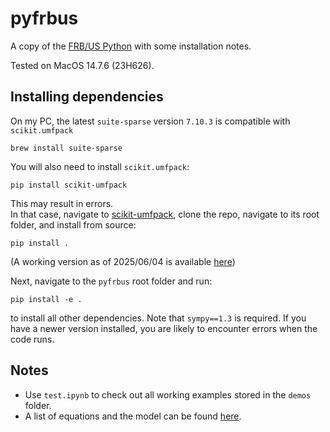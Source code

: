 # pyfrbus

A copy of the [FRB/US Python](https://www.federalreserve.gov/econres/us-models-python.htm) with some installation notes.

Tested on MacOS 14.7.6 (23H626).

## Installing dependencies

On my PC, the latest `suite-sparse` version `7.10.3` is compatible with `scikit.umfpack`

```
brew install suite-sparse
```
You will also need to install `scikit.umfpack`:

```
pip install scikit-umfpack
```
This may result in errors.  
In that case, navigate to [scikit-umfpack](https://github.com/scikit-umfpack/scikit-umfpack), clone the repo, navigate to its root folder, and install from source:

```
pip install .
```
(A working version as of 2025/06/04 is available [here](https://github.com/thanhqtran/pyfrbus/tree/main/extra_packages/scikit-umfpack-master))

Next, navigate to the `pyfrbus` root folder and run:

```
pip install -e .
```

to install all other dependencies. 
Note that `sympy==1.3` is required. 
If you have a newer version installed, you are likely to encounter errors when the code runs.

## Notes

- Use `test.ipynb` to check out all working examples stored in the `demos` folder.
- A list of equations and the model can be found [here](https://github.com/thanhqtran/pyfrbus/blob/main/documentation/equations.html).
